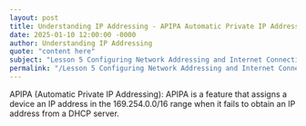```yaml
---
layout: post
title: Understanding IP Addressing - APIPA Automatic Private IP Addressing
date: 2025-01-10 12:00:00 -0000
author: Understanding IP Addressing
quote: "content here"
subject: "Lesson 5 Configuring Network Addressing and Internet Connections"
permalink: "/Lesson 5 Configuring Network Addressing and Internet Connections/Understanding IP Addressing/Understanding IP Addressing - APIPA Automatic Private IP Addressing"
---
```


APIPA (Automatic Private IP Addressing): APIPA is a feature that assigns a device an IP address in the 169.254.0.0/16 range when it fails to obtain an IP address from a DHCP server.
